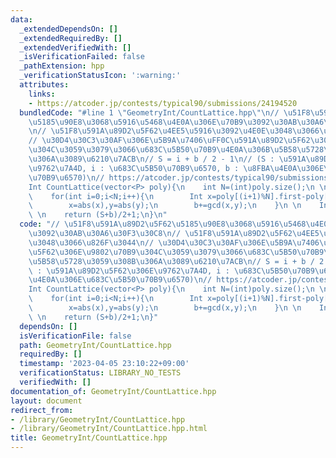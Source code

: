 ```yaml
---
data:
  _extendedDependsOn: []
  _extendedRequiredBy: []
  _extendedVerifiedWith: []
  _isVerificationFailed: false
  _pathExtension: hpp
  _verificationStatusIcon: ':warning:'
  attributes:
    links:
    - https://atcoder.jp/contests/typical90/submissions/24194520
  bundledCode: "#line 1 \"GeometryInt/CountLattice.hpp\"\n// \u51F8\u591A\u89D2\u5F62\
    \u5185\u90E8\u3068\u5916\u5468\u4E0A\u306E\u70B9\u3092\u30AB\u30A6\u30F3\u30C8\
    \n// \u51F8\u591A\u89D2\u5F62\u4EE5\u5916\u3092\u4E0E\u3048\u3066\u826F\u3044\n\
    // \u30D4\u30C3\u30AF\u306E\u5B9A\u7406\uFF0C\u591A\u89D2\u5F62\u306E\u9802\u70B9\
    \u304C\u3059\u3079\u3066\u683C\u5B50\u70B9\u4E0A\u306B\u5B58\u5728\u3059\u308B\
    \u306A\u3089\u6210\u7ACB\n// S = i + b / 2 - 1\n// (S : \u591A\u89D2\u5F62\u306E\
    \u9762\u7A4D, i : \u683C\u5B50\u70B9\u6570, b : \u8FBA\u4E0A\u306E\u683C\u5B50\
    \u70B9\u6570)\n// https://atcoder.jp/contests/typical90/submissions/24194520\n\
    Int CountLattice(vector<P> poly){\n    int N=(int)poly.size();\n \n    Int b=0;\n\
    \    for(int i=0;i<N;i++){\n        Int x=poly[(i+1)%N].first-poly[i].first,y=poly[(i+1)%N].second-poly[i].second;\n\
    \        x=abs(x),y=abs(y);\n        b+=gcd(x,y);\n    }\n \n    Int S=Area2(poly);\n\
    \ \n    return (S+b)/2+1;\n}\n"
  code: "// \u51F8\u591A\u89D2\u5F62\u5185\u90E8\u3068\u5916\u5468\u4E0A\u306E\u70B9\
    \u3092\u30AB\u30A6\u30F3\u30C8\n// \u51F8\u591A\u89D2\u5F62\u4EE5\u5916\u3092\u4E0E\
    \u3048\u3066\u826F\u3044\n// \u30D4\u30C3\u30AF\u306E\u5B9A\u7406\uFF0C\u591A\u89D2\
    \u5F62\u306E\u9802\u70B9\u304C\u3059\u3079\u3066\u683C\u5B50\u70B9\u4E0A\u306B\
    \u5B58\u5728\u3059\u308B\u306A\u3089\u6210\u7ACB\n// S = i + b / 2 - 1\n// (S\
    \ : \u591A\u89D2\u5F62\u306E\u9762\u7A4D, i : \u683C\u5B50\u70B9\u6570, b : \u8FBA\
    \u4E0A\u306E\u683C\u5B50\u70B9\u6570)\n// https://atcoder.jp/contests/typical90/submissions/24194520\n\
    Int CountLattice(vector<P> poly){\n    int N=(int)poly.size();\n \n    Int b=0;\n\
    \    for(int i=0;i<N;i++){\n        Int x=poly[(i+1)%N].first-poly[i].first,y=poly[(i+1)%N].second-poly[i].second;\n\
    \        x=abs(x),y=abs(y);\n        b+=gcd(x,y);\n    }\n \n    Int S=Area2(poly);\n\
    \ \n    return (S+b)/2+1;\n}"
  dependsOn: []
  isVerificationFile: false
  path: GeometryInt/CountLattice.hpp
  requiredBy: []
  timestamp: '2023-04-05 23:10:22+09:00'
  verificationStatus: LIBRARY_NO_TESTS
  verifiedWith: []
documentation_of: GeometryInt/CountLattice.hpp
layout: document
redirect_from:
- /library/GeometryInt/CountLattice.hpp
- /library/GeometryInt/CountLattice.hpp.html
title: GeometryInt/CountLattice.hpp
---
```

